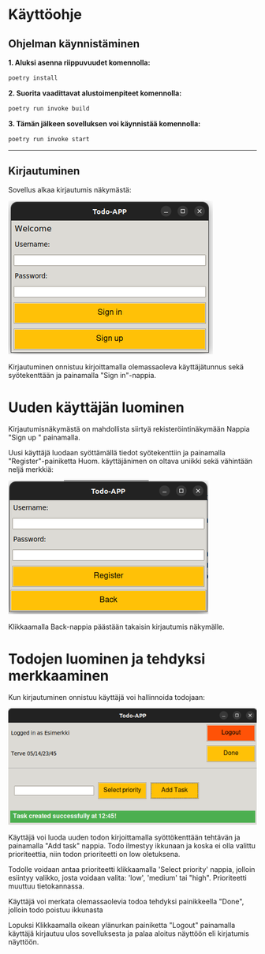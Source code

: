 # **Käyttöohje**
## **Ohjelman käynnistäminen**
 **1. Aluksi asenna riippuvuudet komennolla:**
```bash
poetry install
```

 **2. Suorita vaadittavat alustoimenpiteet komennolla:**
```bash
poetry run invoke build
``` 

 **3. Tämän jälkeen sovelluksen voi käynnistää komennolla:**
```bash
poetry run invoke start
```
****
## **Kirjautuminen**
Sovellus alkaa kirjautumis näkymästä:

![Kuva](./Kuvat/kirjaa.png) 

Kirjautuminen onnistuu kirjoittamalla olemassaoleva käyttäjätunnus sekä syötekenttään ja painamalla "Sign in"-nappia.

# **Uuden käyttäjän luominen**
Kirjautumisnäkymästä on mahdollista siirtyä rekisteröintinäkymään Nappia "Sign up " painamalla.

Uusi käyttäjä luodaan syöttämällä tiedot syötekenttiin ja painamalla "Register"-painiketta Huom. käyttäjänimen on oltava uniikki sekä vähintään neljä merkkiä:

![Kuva](./Kuvat/kira2.png) 

Klikkaamalla Back-nappia päästään takaisin kirjautumis näkymälle.

# **Todojen luominen ja tehdyksi merkkaaminen**
Kun kirjautuminen onnistuu käyttäjä voi hallinnoida todojaan:

![Kuva](./Kuvat/kira4.png) 

Käyttäjä voi luoda uuden todon kirjoittamalla syöttökenttään tehtävän ja painamalla "Add task" nappia. Todo ilmestyy ikkunaan ja koska ei olla valittu prioriteettia, niin todon prioriteetti on low oletuksena.

Todolle voidaan antaa prioriteetti klikkaamalla 'Select priority' nappia, jolloin esiintyy valikko, josta voidaan valita: 'low', 'medium' tai "high". Prioriteetti muuttuu tietokannassa.

Käyttäjä voi merkata olemassaolevia todoa tehdyksi painikkeella "Done", jolloin todo poistuu ikkunasta

Lopuksi Klikkaamalla oikean ylänurkan painiketta "Logout" painamalla käyttäjä kirjautuu ulos sovelluksesta ja palaa aloitus näyttöön eli kirjatumis näyttöön.